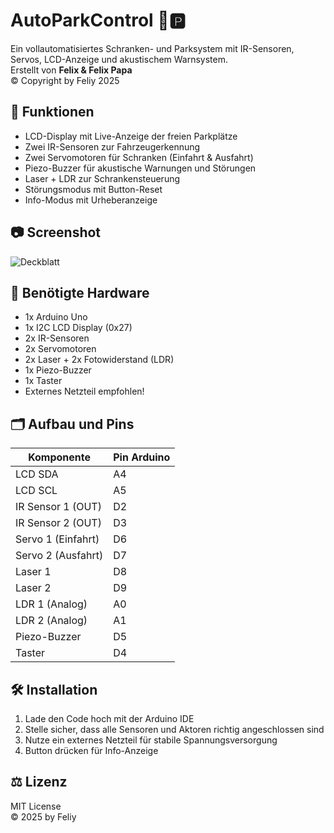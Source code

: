 # AutoParkControl 🚗🅿️

Ein vollautomatisiertes Schranken- und Parksystem mit IR-Sensoren, Servos, LCD-Anzeige und akustischem Warnsystem.  
Erstellt von **Felix & Felix Papa**  
© Copyright by Feliy 2025

## 🔧 Funktionen

- LCD-Display mit Live-Anzeige der freien Parkplätze
- Zwei IR-Sensoren zur Fahrzeugerkennung
- Zwei Servomotoren für Schranken (Einfahrt & Ausfahrt)
- Piezo-Buzzer für akustische Warnungen und Störungen
- Laser + LDR zur Schrankensteuerung
- Störungsmodus mit Button-Reset
- Info-Modus mit Urheberanzeige

## 📷 Screenshot
![Deckblatt](Anl.png)

## 🧰 Benötigte Hardware

- 1x Arduino Uno
- 1x I2C LCD Display (0x27)
- 2x IR-Sensoren
- 2x Servomotoren
- 2x Laser + 2x Fotowiderstand (LDR)
- 1x Piezo-Buzzer
- 1x Taster
- Externes Netzteil empfohlen!

## 🗂️ Aufbau und Pins

| Komponente         | Pin Arduino |
|--------------------|-------------|
| LCD SDA            | A4          |
| LCD SCL            | A5          |
| IR Sensor 1 (OUT)  | D2          |
| IR Sensor 2 (OUT)  | D3          |
| Servo 1 (Einfahrt) | D6          |
| Servo 2 (Ausfahrt) | D7          |
| Laser 1            | D8          |
| Laser 2            | D9          |
| LDR 1 (Analog)     | A0          |
| LDR 2 (Analog)     | A1          |
| Piezo-Buzzer       | D5          |
| Taster             | D4          |

## 🛠️ Installation

1. Lade den Code hoch mit der Arduino IDE
2. Stelle sicher, dass alle Sensoren und Aktoren richtig angeschlossen sind
3. Nutze ein externes Netzteil für stabile Spannungsversorgung
4. Button drücken für Info-Anzeige

## ⚖️ Lizenz

MIT License  
© 2025 by Feliy
